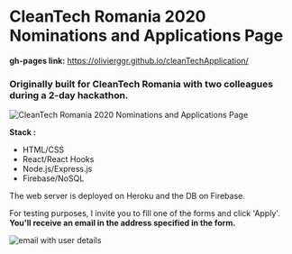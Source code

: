 # CleanTech Romania 2020 Nominations and Applications Page

**gh-pages link:** https://olivierggr.github.io/cleanTechApplication/ 

### Originally built for CleanTech Romania with two colleagues during a 2-day hackathon.

![CleanTech Romania 2020 Nominations and Applications Page](https://i.imgur.com/NIlwIFA.jpg)

__Stack :__
- HTML/CSS
- React/React Hooks
- Node.js/Express.js
- Firebase/NoSQL

The web server is deployed on Heroku and the DB on Firebase.

For testing purposes, I invite you to fill one of the forms and click 'Apply'. 
__You'll receive an email in the address specified in the form.__

![email with user details](https://i.imgur.com/DreutQt.png)
